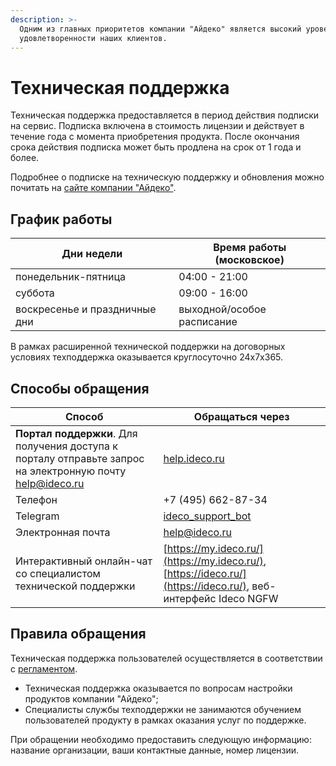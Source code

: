 ```yaml
---
description: >-
  Одним из главных приоритетов компании "Айдеко" является высокий уровень
  удовлетворенности наших клиентов.
---
```


# Техническая поддержка

Техническая поддержка предоставляется в период действия подписки на сервис. Подписка включена в стоимость лицензии и действует в течение года с момента приобретения продукта. После окончания срока действия подписка может быть продлена на срок от 1 года и более.

Подробнее о подписке на техническую поддержку и обновления можно почитать на [сайте компании "Айдеко"](https://ideco.ru/buy/ics#subscribe).

## График работы

| Дни недели                    | Время работы (московское) |
| ----------------------------- | ------------------------- |
| понедельник-пятница           | 04:00 - 21:00             |
| суббота                       | 09:00 - 16:00             |
| воскресенье и праздничные дни | выходной/особое расписание|

В рамках расширенной технической поддержки на договорных условиях техподдержка оказывается круглосуточно 24x7x365.

## Способы обращения

| Способ                                           | Обращаться через                                   |
| ---------------------------------------------------------- | -------------------------------------------------------------------------------- |
| **Портал поддержки**. Для получения доступа к порталу отправьте запрос на электронную почту [help@ideco.ru](https://help.ideco.ru/?roistat_visit=386137) | [help.ideco.ru](https://help.ideco.ru/)        | 
| Телефон                                                        | +7 (495) 662-87-34    |
| Telegram                                                       | [ideco_support_bot](https://t.me/ideco_support_bot?roistat_visit=386137) |
| Электронная почта                                              | [help@ideco.ru](https://help.ideco.ru/?roistat_visit=386137)    |
| Интерактивный онлайн-чат со специалистом технической поддержки | [https://my.ideco.ru/](https://my.ideco.ru/), [https://ideco.ru/](https://ideco.ru/), веб-интерфейс Ideco NGFW |

## Правила обращения

Техническая поддержка пользователей осуществляется в соответствии с [регламентом](https://static.ideco.ru/static/Reglament_TP_Ideco.pdf?roistat_visit=386137).

* Техническая поддержка оказывается по вопросам настройки продуктов компании "Айдеко";
* Специалисты службы техподдержки не занимаются обучением пользователей продукту в рамках оказания услуг по поддержке.

При обращении необходимо предоставить следующую информацию: название организации, ваши контактные данные, номер лицензии.
